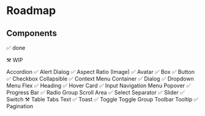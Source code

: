 # Roadmap

## Components

✅ done

⚒️ WIP

Accordion ✅
Alert Dialog ✅
Aspect Ratio (Image) ✅
Avatar ✅
Box ✅
Button ✅
Checkbox
Collapsible ✅
Context Menu
Container ✅
Dialog ✅
Dropdown Menu
Flex ✅
Heading ✅
Hover Card ✅
Input
Navigation Menu
Popover ✅
Progress Bar ✅
Radio Group
Scroll Area ✅
Select
Separator ✅
Slider ✅
Switch ⚒️
Table
Tabs
Text ✅
Toast ✅
Toggle
Toggle Group
Toolbar
Tooltip ✅
Pagination

